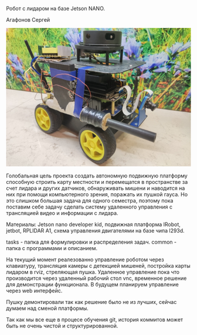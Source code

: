 Робот с лидаром на базе Jetson NANO.

Агафонов Сергей

![](https://github.com/sergeya884/NANORobotProject/blob/main/common/photo/robot.jpg)

Голобальная цель проекта создать автономную подвижную платформу способную строить карту местности и перемещатся в пространстве за счет лидара и других датчиков, обнаруживать мишени и наводится на них при помощи компьютерного зрения, поражать их пушкой гауса. Но это слишком большая задача для одного семестра, поэтому пока поставим себе задачу сделать систему удаленного управления с трансляцией видео и информации с лидара.

Материалы: Jetson nano developer kid, подвижная платформа IRobot, jetbot, RPLIDAR A1, схема управления двигателями на базе чипа l293d.

tasks - папка для формулировки и распределения задач. common - папка с программами и описанием.

На текущий момент реалезованно управление роботом через клавиатуру, трансляция камеры с детекцией мишеней, постройка карты лидаром в rviz, стреляющая пушка. Удаленное управление пока что производится через удаленный рабочий стол vnc, временное решение для демонстрации функционала. В будущем планируем управление через web интерфейс.

Пушку демонтировали так как решение было не из лучших, сейчас думаем над сменой платформы.

Так как мы все еще в процесе обучения git, история коммитов может быть не очень чистой и структурированной.


